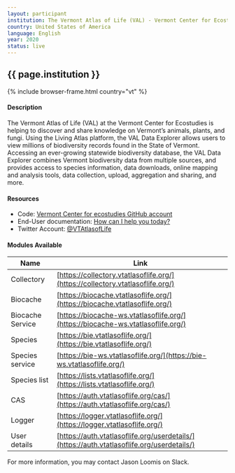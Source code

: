 ```yaml
---
layout: participant
institution: The Vermont Atlas of Life (VAL) - Vermont Center for Ecostudies
country: United States of America
language: English
year: 2020
status: live
---
```


## {{ page.institution }}

{% include browser-frame.html country="vt" %}

#### Description 
The Vermont Atlas of Life (VAL) at the Vermont Center for Ecostudies is helping to discover and share knowledge on Vermont’s animals, plants, and fungi. Using the Living Atlas platform, the VAL Data Explorer allows users to view millions of biodiversity records found in the State of Vermont. Accessing an ever-growing statewide biodiversity database, the VAL Data Explorer combines Vermont biodiversity data from multiple sources, and provides access to species information, data downloads, online mapping and analysis tools, data collection, upload, aggregation and sharing, and more. 

#### Resources

- Code: [Vermont Center for ecostudies GitHub account](https://github.com/VtEcostudies)
- End-User documentation: [How can I help you today?](https://vtatlasoflife.freshdesk.com/support/home)
- Twitter Account: [@VTAtlasofLife](https://twitter.com/VTAtlasofLife)

#### Modules Available 

| Name              | Link                                                                                       | 
| ------------------|--------------------------------------------------------------------------------------------|
| Collectory		| [https://collectory.vtatlasoflife.org/](https://collectory.vtatlasoflife.org/)             |
| Biocache          | [https://biocache.vtatlasoflife.org/](https://biocache.vtatlasoflife.org/)                 |
| Biocache Service  | [https://biocache-ws.vtatlasoflife.org/](https://biocache-ws.vtatlasoflife.org/)           |
| Species           | [https://bie.vtatlasoflife.org/](https://bie.vtatlasoflife.org/)                           |
| Species service   | [https://bie-ws.vtatlasoflife.org/](https://bie-ws.vtatlasoflife.org/)                     | 
| Species list      | [https://lists.vtatlasoflife.org/](https://lists.vtatlasoflife.org/)                       |   
| CAS               | [https://auth.vtatlasoflife.org/cas/](https://auth.vtatlasoflife.org/cas/)                 |
| Logger            | [https://logger.vtatlasoflife.org/](https://logger.vtatlasoflife.org/)                     |
| User details      | [https://auth.vtatlasoflife.org/userdetails/](https://auth.vtatlasoflife.org/userdetails/) |


For more information, you may contact Jason Loomis on Slack.
